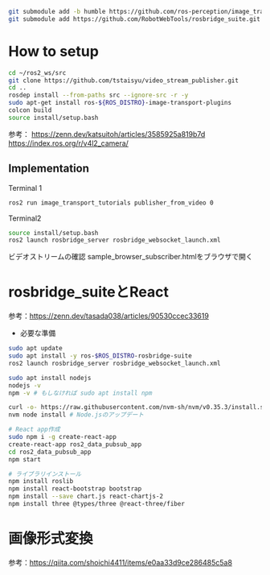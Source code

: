 ```bash
git submodule add -b humble https://github.com/ros-perception/image_transport_tutorials.git
git submodule add https://github.com/RobotWebTools/rosbridge_suite.git
```

# How to setup

```bash
cd ~/ros2_ws/src
git clone https://github.com/tstaisyu/video_stream_publisher.git
cd ..
rosdep install --from-paths src --ignore-src -r -y
sudo apt-get install ros-${ROS_DISTRO}-image-transport-plugins
colcon build
source install/setup.bash
```
参考：
https://zenn.dev/katsuitoh/articles/3585925a819b7d
https://index.ros.org/r/v4l2_camera/

## Implementation

Terminal 1
```bash
ros2 run image_transport_tutorials publisher_from_video 0
```

Terminal2
```bash
source install/setup.bash
ros2 launch rosbridge_server rosbridge_websocket_launch.xml
```

ビデオストリームの確認
sample_browser_subscriber.htmlをブラウザで開く

# rosbridge_suiteとReact

参考：https://zenn.dev/tasada038/articles/90530ccec33619

* 必要な準備
```bash
sudo apt update
sudo apt install -y ros-$ROS_DISTRO-rosbridge-suite
ros2 launch rosbridge_server rosbridge_websocket_launch.xml

sudo apt install nodejs
nodejs -v
npm -v # もしなければ sudo apt install npm

curl -o- https://raw.githubusercontent.com/nvm-sh/nvm/v0.35.3/install.sh | bash # nvmのインストール
nvm node install # Node.jsのアップデート

# React app作成
sudo npm i -g create-react-app
create-react-app ros2_data_pubsub_app
cd ros2_data_pubsub_app
npm start

# ライブラリインストール
npm install roslib
npm install react-bootstrap bootstrap
npm install --save chart.js react-chartjs-2
npm install three @types/three @react-three/fiber
```

# 画像形式変換

参考：https://qiita.com/shoichi4411/items/e0aa33d9ce286485c5a8